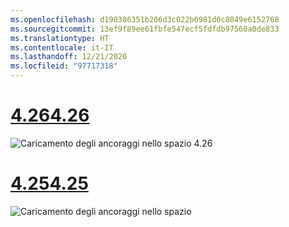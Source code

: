 ```yaml
---
ms.openlocfilehash: d190386351b206d3c022b0981d0c8049e6152768
ms.sourcegitcommit: 13ef9f89ee61fbfe547ecf5fdfdb97560a0de833
ms.translationtype: HT
ms.contentlocale: it-IT
ms.lasthandoff: 12/21/2020
ms.locfileid: "97717318"
---
```

# <a name="426"></a>[<span data-ttu-id="1a096-101">4.26</span><span class="sxs-lookup"><span data-stu-id="1a096-101">4.26</span></span>](#tab/426)

![Caricamento degli ancoraggi nello spazio 4.26](../images/local-spatial-anchors-img-03.png)

# <a name="425"></a>[<span data-ttu-id="1a096-103">4.25</span><span class="sxs-lookup"><span data-stu-id="1a096-103">4.25</span></span>](#tab/425)

![Caricamento degli ancoraggi nello spazio](../images/unreal-spatialanchors-load.PNG)
